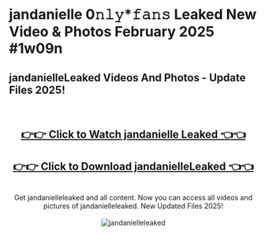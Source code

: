 # jandanielle 0𝚗𝚕𝚢*𝚏𝚊𝚗𝚜 Leaked New Video & Photos February 2025 #1w09n

<h2>jandanielleLeaked Videos And Photos - Update Files 2025!</h2>
<br>
<div align="center">
<h2><a href="https://mediaupload.pro?title=jandanielle&ref=11F" rel="nofollow">👉👉 Click to Watch jandanielle Leaked 👈👈</a></h2>
<h2><a href="https://mediaupload.pro?title=jandanielle&ref=11F" rel="nofollow">👉👉 Click to Download jandanielleLeaked 👈👈</a></h2>
<br>
Get jandanielleleaked and all content. Now you can access all videos and pictures of jandanielleleaked. New Updated Files 2025!
<br>
<br>
<a href="https://mediaupload.pro?title=jandanielle&ref=11F" rel="nofollow" data-target="animated-image.originalLink"><img src="https://i.ibb.co/Gkj2r4b/banner.png" alt="jandanielleleaked" style="max-width: 100%; display: inline-block;" data-target="animated-image.originalImage"></a>
</div>
<br>

